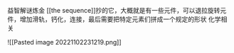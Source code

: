 益智解谜炼金
[[the sequence]]抄的它，大概就是有一些元件，可以退拉旋转元件，增加滑轨，钙化，连接，最后需要把特定元素们拼成一个规定的形状
化学相关


![[Pasted image 20221102231219.png]]